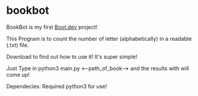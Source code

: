 # bookbot

BookBot is my first [Boot.dev](https://www.boot.dev) project!

This Program is to count the number of letter (alphabetically) in a readable (.txt) file. 

Download to find out how to use it! It's super simple!

Just Type in python3 main.py <--path_of_book--> and the results with will come up!

Dependecies: 
Required python3 for use!